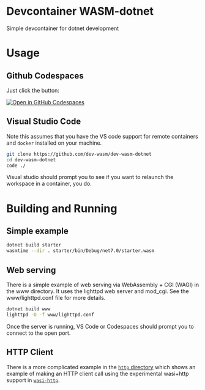 # Devcontainer WASM-dotnet
Simple devcontainer for dotnet development

# Usage

## Github Codespaces
Just click the button:

[![Open in GitHub Codespaces](https://github.com/codespaces/badge.svg)](https://github.com/codespaces/new?hide_repo_select=true&ref=main&repo=575630606)

## Visual Studio Code
Note this assumes that you have the VS code support for remote containers and `docker` installed 
on your machine.

```sh
git clone https://github.com/dev-wasm/dev-wasm-dotnet
cd dev-wasm-dotnet
code ./
```

Visual studio should prompt you to see if you want to relaunch the workspace in a container, you do.

# Building and Running

## Simple example
```sh
dotnet build starter
wasmtime --dir . starter/bin/Debug/net7.0/starter.wasm
```

## Web serving
There is a simple example of web serving via WebAssembly + CGI (WAGI) in the www directory. It uses the lighttpd web server and mod_cgi. See the www/lighttpd.conf file for more details.

```sh
dotnet build www
lighttpd -D -f www/lighttpd.conf 
```

Once the server is running, VS Code or Codespaces should prompt you to connect to the open port.

## HTTP Client
There is a more complicated example in the [`http` directory](./http/) which shows an example 
of making an HTTP client call using the experimental wasi+http support in [`wasi-http`](https://github.com/WebAssembly/wasi-http).
